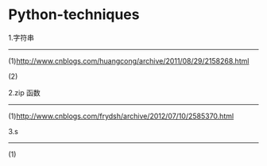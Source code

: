 # Python-techniques


1.字符串
_______

(1)http://www.cnblogs.com/huangcong/archive/2011/08/29/2158268.html

(2)


2.zip 函数
__________

(1)http://www.cnblogs.com/frydsh/archive/2012/07/10/2585370.html


3.s
_______

(1)




